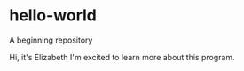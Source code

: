 # hello-world
A beginning repository


Hi, it's Elizabeth 
I'm excited to learn more about this program. 
